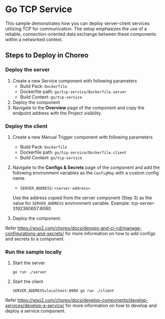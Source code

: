 # Go TCP Service

This sample demonstrates how you can deploy server-client services utilizing TCP for communication. The setup emphasizes the use of a reliable, connection-oriented data exchange between these components within a networked context.

## Steps to Deploy in Choreo

### Deploy the server

1. Create a new Service component with following parameters
   - Build Pack: `Dockerfile`
   - Dockerfile path: `go/tcp-service/Dockerfile.server`
   - Build Context: `go/tcp-service`
2. Deploy the component
3. Navigate to the **Overview** page of the component and copy the endpoint address with the Project visibility.

### Deploy the client

1. Create a new Manual Trigger component with following parameters
   - Build Pack: `Dockerfile`
   - Dockerfile path: `go/tcp-service/Dockerfile.client`
   - Build Context: `go/tcp-service`
2. Navigate to the **Configs & Secrets** page of the component and add the following environment variables as the `ConfigMap` with a custom config name.

   - `SERVER_ADDRESS`: `<server-address>`

   Use the address copied from the server component (Step 3) as the value for `SERVER_ADDRESS` environment variable.
   Example: tcp-server-3192360657:8080

3. Deploy the component.

Refer https://wso2.com/choreo/docs/devops-and-ci-cd/manage-configurations-and-secrets/ for more information on how to add configs and secrets to a component.

### Run the sample locally

1. Start the server
   ```
   go run ./server
   ```
2. Start the client

   ```
   SERVER_ADDRESS=localhost:8080 go run ./client
   ```

Refer https://wso2.com/choreo/docs/develop-components/develop-services/develop-a-service/ for more information on how to develop and deploy a service component.

